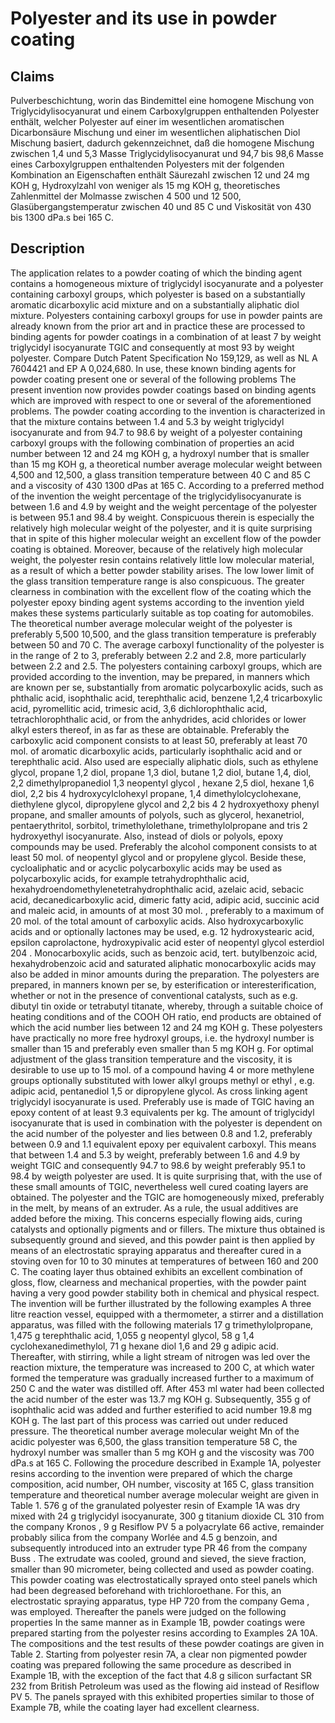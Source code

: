 # Polyester and its use in powder coating

## Claims
Pulverbeschichtung, worin das Bindemittel eine homogene Mischung von Triglycidylisocyanurat und einem Carboxylgruppen enthaltenden Polyester enthält, welcher Polyester auf einer im wesentlichen aromatischen Dicarbonsäure Mischung und einer im wesentlichen aliphatischen Diol Mischung basiert, dadurch gekennzeichnet, daß die homogene Mischung zwischen 1,4 und 5,3 Masse Triglycidylisocyanurat und 94,7 bis 98,6 Masse eines Carboxylgruppen enthaltenden Polyesters mit der folgenden Kombination an Eigenschaften enthält Säurezahl zwischen 12 und 24 mg KOH g, Hydroxylzahl von weniger als 15 mg KOH g, theoretisches Zahlenmittel der Molmasse zwischen 4 500 und 12 500, Glasübergangstemperatur zwischen 40 und 85 C und Viskosität von 430 bis 1300 dPa.s bei 165 C.

## Description
The application relates to a powder coating of which the binding agent contains a homogeneous mixture of triglycidyl isocyanurate and a polyester containing carboxyl groups, which polyester is based on a substantially aromatic dicarboxylic acid mixture and on a substantially aliphatic diol mixture. Polyesters containing carboxyl groups for use in powder paints are already known from the prior art and in practice these are processed to binding agents for powder coatings in a combination of at least 7 by weight triglycidyl isocyanurate TGIC and consequently at most 93 by weight polyester. Compare Dutch Patent Specification No 159,129, as well as NL A 7604421 and EP A 0,024,680. In use, these known binding agents for powder coating present one or several of the following problems The present invention now provides powder coatings based on binding agents which are improved with respect to one or several of the aforementioned problems. The powder coating according to the invention is characterized in that the mixture contains between 1.4 and 5.3 by weight triglycidyl isocyanurate and from 94.7 to 98.6 by weight of a polyester containing carboxyl groups with the following combination of properties an acid number between 12 and 24 mg KOH g, a hydroxyl number that is smaller than 15 mg KOH g, a theoretical number average molecular weight between 4,500 and 12,500, a glass transition temperature between 40 C and 85 C and a viscosity of 430 1300 dPas at 165 C. According to a preferred method of the invention the weight percentage of the triglycidylisocyanurate is between 1.6 and 4.9 by weight and the weight percentage of the polyester is between 95.1 and 98.4 by weight. Conspicuous therein is especially the relatively high molecular weight of the polyester, and it is quite surprising that in spite of this higher molecular weight an excellent flow of the powder coating is obtained. Moreover, because of the relatively high molecular weight, the polyester resin contains relatively little low molecular material, as a result of which a better powder stability arises. The low lower limit of the glass transition temperature range is also conspicuous. The greater clearness in combination with the excellent flow of the coating which the polyester epoxy binding agent systems according to the invention yield makes these systems particularly suitable as top coating for automobiles. The theoretical number average molecular weight of the polyester is preferably 5,500 10,500, and the glass transition temperature is preferably between 50 and 70 C. The average carboxyl functionality of the polyester is in the range of 2 to 3, preferably between 2.2 and 2.8, more particularly between 2.2 and 2.5. The polyesters containing carboxyl groups, which are provided according to the invention, may be prepared, in manners which are known per se, substantially from aromatic polycarboxylic acids, such as phthalic acid, isophthalic acid, terephthalic acid, benzene 1,2,4 tricarboxylic acid, pyromellitic acid, trimesic acid, 3,6 dichlorophthalic acid, tetrachlorophthalic acid, or from the anhydrides, acid chlorides or lower alkyl esters thereof, in as far as these are obtainable. Preferably the carboxylic acid component consists to at least 50, preferably at least 70 mol. of aromatic dicarboxylic acids, particularly isophthalic acid and or terephthalic acid. Also used are especially aliphatic diols, such as ethylene glycol, propane 1,2 diol, propane 1,3 diol, butane 1,2 diol, butane 1,4, diol, 2,2 dimethylpropanediol 1,3 neopentyl glycol , hexane 2,5 diol, hexane 1,6 diol, 2,2 bis 4 hydroxycylclohexyl propane, 1,4 dimethylolcyclohexane, diethylene glycol, dipropylene glycol and 2,2 bis 4 2 hydroxyethoxy phenyl propane, and smaller amounts of polyols, such as glycerol, hexanetriol, pentaerythritol, sorbitol, trimethylolethane, trimethylolpropane and tris 2 hydroxyethyl isocyanurate. Also, instead of diols or polyols, epoxy compounds may be used. Preferably the alcohol component consists to at least 50 mol. of neopentyl glycol and or propylene glycol. Beside these, cycloaliphatic and or acyclic polycarboxylic acids may be used as polycarboxylic acids, for example tetrahydrophthalic acid, hexahydroendomethylenetetrahydrophthalic acid, azelaic acid, sebacic acid, decanedicarboxylic acid, dimeric fatty acid, adipic acid, succinic acid and maleic acid, in amounts of at most 30 mol. , preferably to a maximum of 20 mol. of the total amount of carboxylic acids. Also hydroxycarboxylic acids and or optionally lactones may be used, e.g. 12 hydroxystearic acid, epsilon caprolactone, hydroxypivalic acid ester of neopentyl glycol esterdiol 204 . Monocarboxylic acids, such as benzoic acid, tert. butylbenzoic acid, hexahydrobenzoic acid and saturated aliphatic monocarboxylic acids may also be added in minor amounts during the preparation. The polyesters are prepared, in manners known per se, by esterification or interesterification, whether or not in the presence of conventional catalysts, such as e.g. dibutyl tin oxide or tetrabutyl titanate, whereby, through a suitable choice of heating conditions and of the COOH OH ratio, end products are obtained of which the acid number lies between 12 and 24 mg KOH g. These polyesters have practically no more free hydroxyl groups, i.e. the hydroxyl number is smaller than 15 and preferably even smaller than 5 mg KOH g. For optimal adjustment of the glass transition temperature and the viscosity, it is desirable to use up to 15 mol. of a compound having 4 or more methylene groups optionally substituted with lower alkyl groups methyl or ethyl , e.g. adipic acid, pentanediol 1,5 or dipropylene glycol. As cross linking agent triglycidyl isocyanurate is used. Preferably use is made of TGIC having an epoxy content of at least 9.3 equivalents per kg. The amount of triglycidyl isocyanurate that is used in combination with the polyester is dependent on the acid number of the polyester and lies between 0.8 and 1.2, preferably between 0.9 and 1.1 equivalent epoxy per equivalent carboxyl. This means that between 1.4 and 5.3 by weight, preferably between 1.6 and 4.9 by weight TGIC and consequently 94.7 to 98.6 by weight preferably 95.1 to 98.4 by weigth polyester are used. It is quite surprising that, with the use of these small amounts of TGIC, nevertheless well cured coating layers are obtained. The polyester and the TGIC are homogeneously mixed, preferably in the melt, by means of an extruder. As a rule, the usual additives are added before the mixing. This concerns especially flowing aids, curing catalysts and optionally pigments and or fillers. The mixture thus obtained is subsequently ground and sieved, and this powder paint is then applied by means of an electrostatic spraying apparatus and thereafter cured in a stoving oven for 10 to 30 minutes at temperatures of between 160 and 200 C. The coating layer thus obtained exhibits an excellent combination of gloss, flow, clearness and mechanical properties, with the powder paint having a very good powder stability both in chemical and physical respect. The invention will be further illustrated by the following examples A three litre reaction vessel, equipped with a thermometer, a stirrer and a distillation apparatus, was filled with the following materials 17 g trimethylolpropane, 1,475 g terephthalic acid, 1,055 g neopentyl glycol, 58 g 1,4 cyclohexanedimethylol, 71 g hexane diol 1,6 and 29 g adipic acid. Thereafter, with stirring, while a light stream of nitrogen was led over the reaction mixture, the temperature was increased to 200 C, at which water formed the temperature was gradually increased further to a maximum of 250 C and the water was distilled off. After 453 ml water had been collected the acid number of the ester was 13.7 mg KOH g. Subsequently, 355 g of isophthalic acid was added and further esterified to acid number 19.8 mg KOH g. The last part of this process was carried out under reduced pressure. The theoretical number average molecular weight Mn of the acidic polyester was 6,500, the glass transition temperature 58 C, the hydroxyl number was smaller than 5 mg KOH g and the viscosity was 700 dPa.s at 165 C. Following the procedure described in Example 1A, polyester resins according to the invention were prepared of which the charge composition, acid number, OH number, viscosity at 165 C, glass transition temperature and theoretical number average molecular weight are given in Table 1. 576 g of the granulated polyester resin of Example 1A was dry mixed with 24 g triglycidyl isocyanurate, 300 g titanium dioxide CL 310 from the company Kronos , 9 g Resiflow PV 5 a polyacrylate 66 active, remainder probably silica from the company Worlée and 4.5 g benzoin, and subsequently introduced into an extruder type PR 46 from the company Buss . The extrudate was cooled, ground and sieved, the sieve fraction, smaller than 90 micrometer, being collected and used as powder coating. This powder coating was electrostatically sprayed onto steel panels which had been degreased beforehand with trichloroethane. For this, an electrostatic spraying apparatus, type HP 720 from the company Gema , was employed. Thereafter the panels were judged on the following properties In the same manner as in Example 1B, powder coatings were prepared starting from the polyester resins according to Examples 2A 10A. The compositions and the test results of these powder coatings are given in Table 2. Starting from polyester resin 7A, a clear non pigmented powder coating was prepared following the same procedure as described in Example 1B, with the exception of the fact that 4.8 g silicon surfactant SR 232 from British Petroleum was used as the flowing aid instead of Resiflow PV 5. The panels sprayed with this exhibited properties similar to those of Example 7B, while the coating layer had excellent clearness.